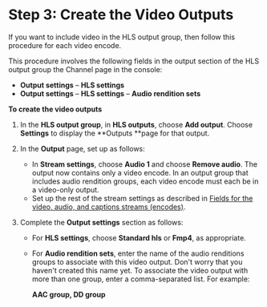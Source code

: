 # Step 3: Create the Video Outputs<a name="ARG-step-create-video"></a>

If you want to include video in the HLS output group, then follow this procedure for each video encode\.

This procedure involves the following fields in the output section of the HLS output group the Channel page in the console:
+ **Output settings** – **HLS settings**
+ **Output settings** – **HLS settings** – **Audio rendition sets**

**To create the video outputs**

1.  In the **HLS output group**, in **HLS outputs**, choose **Add output**\. Choose **Settings** to display the **Outputs **page for that output\.

1. In the **Output** page, set up as follows:
   + In **Stream settings**, choose **Audio 1** and choose **Remove audio**\. The output now contains only a video encode\. In an output group that includes audio rendition groups, each video encode must each be in a video\-only output\.
   + Set up the rest of the stream settings as described in [Fields for the video, audio, and captions streams \(encodes\)](hls-streams-section.md)\.

1. Complete the **Output settings** section as follows:
   + For **HLS settings**, choose **Standard hls** or **Fmp4**, as appropriate\.
   + For **Audio rendition sets**, enter the name of the audio renditions groups to associate with this video output\. Don't worry that you haven't created this name yet\. To associate the video output with more than one group, enter a comma\-separated list\. For example:

     **AAC group, DD group**